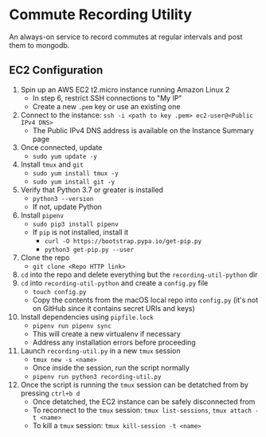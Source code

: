 # Commute Recording Utility

An always-on service to record commutes at regular intervals and post them to mongodb.

## EC2 Configuration

1. Spin up an AWS EC2 t2.micro instance running Amazon Linux 2
   - In step 6, restrict SSH connections to "My IP"
   - Create a new `.pem` key or use an existing one
2. Connect to the instance:  `ssh -i <path to key .pem> ec2-user@<Public IPv4 DNS>`
   - The Public IPv4 DNS address is available on the Instance Summary page
3. Once connected, update
   - `sudo yum update -y`
4. Install `tmux` and `git`
   - `sudo yum install tmux -y`
   - `sudo yum install git -y`
5. Verify that Python 3.7 or greater is installed
   - `python3 --version`
   - If not, update Python
6. Install `pipenv`
   - `sudo pip3 install pipenv`
   - If `pip` is not installed, install it
     - `curl -O https://bootstrap.pypa.io/get-pip.py`
     - `python3 get-pip.py --user`
7. Clone the repo
   - `git clone <Repo HTTP link>`
8. `cd` into the repo and delete everything but the `recording-util-python` dir
9. `cd` into `recording-util-python` and create a `config.py` file
   - `touch config.py`
   - Copy the contents from the macOS local repo into `config.py` (it's not on GitHub since it contains secret URIs and keys)
10. Install dependencies using `pipfile.lock`
    - `pipenv run pipenv sync`
    - This will create a new virtualenv if necessary
    - Address any installation errors before proceeding
11. Launch `recording-util.py` in a new `tmux` session
    - `tmux new -s <name>`
    - Once inside the session, run the script normally
    - `pipenv run python3 recording-util.py`
12. Once the script is running the `tmux` session can be detatched from by pressing `ctrl+b d`
    - Once detatched, the EC2 instance can be safely disconnected from
    - To reconnect to the `tmux` session: `tmux list-sessions`, `tmux attach -t <name>` 
    - To kill a `tmux` session: `tmux kill-session -t <name>`
  